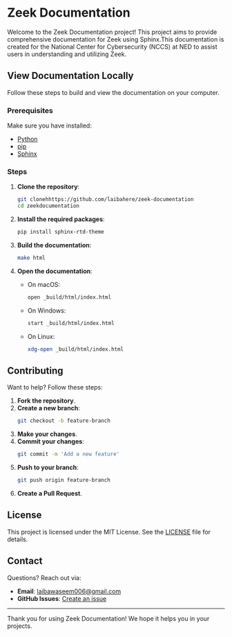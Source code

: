 # Zeek Documentation

Welcome to the Zeek Documentation project! This project aims to provide comprehensive documentation for Zeek using Sphinx.This documentation is created for the National Center for Cybersecurity (NCCS) at NED to assist users in understanding and utilizing Zeek.

## View Documentation Locally

Follow these steps to build and view the documentation on your computer.

### Prerequisites

Make sure you have installed:

- [Python](https://www.python.org/downloads/)
- [pip](https://pip.pypa.io/en/stable/installation/)
- [Sphinx](https://www.sphinx-doc.org/en/master/usage/installation.html)

### Steps

1. **Clone the repository**:
    ```bash
    git clonehhttps://github.com/laibahere/zeek-documentation
    cd zeekdocumentation
    ```

2. **Install the required packages**:
    ```bash
    pip install sphinx-rtd-theme
    ```

3. **Build the documentation**:
    ```bash
    make html
    ```

4. **Open the documentation**:
    - On macOS:
        ```bash
        open _build/html/index.html
        ```
    - On Windows:
        ```bash
        start _build/html/index.html
        ```
    - On Linux:
        ```bash
        xdg-open _build/html/index.html
        ```

## Contributing

Want to help? Follow these steps:

1. **Fork the repository**.
2. **Create a new branch**:
    ```bash
    git checkout -b feature-branch
    ```
3. **Make your changes**.
4. **Commit your changes**:
    ```bash
    git commit -m 'Add a new feature'
    ```
5. **Push to your branch**:
    ```bash
    git push origin feature-branch
    ```
6. **Create a Pull Request**.

## License

This project is licensed under the MIT License. See the [LICENSE](LICENSE) file for details.

## Contact

Questions? Reach out via:

- **Email**: laibawaseem006@gmail.com
- **GitHub Issues**: [Create an issue](https://github.com/laibahere/zeekdocumentation/issues)

---

Thank you for using Zeek Documentation! We hope it helps you in your projects.
